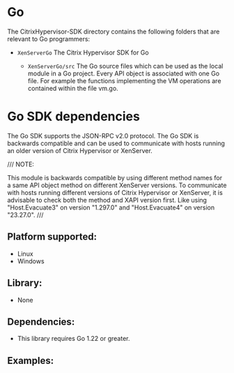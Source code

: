# Go

The CitrixHypervisor-SDK directory contains the following folders that are relevant to Go programmers:

- `XenServerGo`
  The Citrix Hypervisor SDK for Go

  - `XenServerGo/src`
    The Go source files which can be used as the local module in a Go project. Every API object is associated with one Go file. For example the functions implementing the VM operations are contained within the file vm.go.

# Go SDK dependencies

The Go SDK supports the JSON-RPC v2.0 protocol. The Go SDK is backwards compatible and can be used to communicate with hosts running an older version of Citrix Hypervisor or XenServer. 

///
NOTE:

This module is backwards compatible by using different method names for a same API object method on different XenServer versions. To communicate with hosts running different versions of Citrix Hypervisor or XenServer, it is advisable to check both the method and XAPI version first. Like using "Host.Evacuate3" on version "1.297.0" and "Host.Evacuate4" on version "23.27.0".
///

## Platform supported:

- Linux
- Windows

## Library:

- None

## Dependencies:

- This library requires Go 1.22 or greater.

## Examples:

